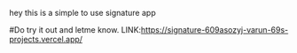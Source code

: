 hey this is a simple to use signature app

#Do try it out and letme know.
LINK:https://signature-609asozyj-varun-69s-projects.vercel.app/
